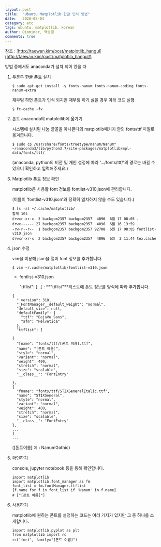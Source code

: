 ```yaml
---
layout: post
title:  "Ubuntu Matplotlib 한글 인식 방법"
date:   2020-08-04
category: etc
tags: ubuntu, matplotlib, korean
author: Diominor, 백승열
comments: true
---
```


참조 : [http://taewan.kim/post/matplotlib_hangul](http://taewan.kim/post/matplotlib_hangul/)

방법 중에서도 anaconda가 설치 되어 있을 때

1. 우분투 한글 폰트 설치
    ```
    $ sudo apt-get install -y fonts-nanum fonts-nanum-coding fonts-nanum-extra
    ```
    재부팅 하면 폰트가 인식 되지만 재부팅 하기 싫을 경우 아래 코드 실행
    ```
    $ fc-cache -fv
    ```
    
2. 폰트 anaconda의 matplotlib에 옮기기

   시스템에 설치된 나눔 글꼴을 아나콘다의 matplotlib패키지 안의 fonts/ttf 파일로 옮겨줍니다.
   ```
   $ sudo cp /usr/share/fonts/truetype/nanum/Nanum* ~/anaconda3/lib/python3.7/site-packages/matplotlib/mpl-data/fonts/ttf/
   ```
   (anaconda, python의 버전 및 개인 설정에 따라 '.../fonts/ttf/'의 경로는 바뀔 수 있으니 확인하고 입력해주세요.)
    
2. Matplotlib 폰트 정보 확인

    matplotlib은 사용할 font 정보를 fontlist-v310.json에 관리합니다.
    
    (이름이 'fontlist-v310.json'와 정확히 일치하지 않을 수도 있습니다.)
    ```
    $ ls -al ~/.cache/matplotlib/
    합계 104
    drwxr-xr-x  3 backgom2357 backgom2357  4096  6월 17 08:05 .
    drwx------ 27 backgom2357 backgom2357  4096  6월 16 13:59 ..
    -rw-r--r--  1 backgom2357 backgom2357 92708  6월 17 08:05 fontlist-v310.json
    drwxr-xr-x  2 backgom2357 backgom2357  4096  6월  2 11:44 tex.cache
    ```

3. json 수정

    vim을 이용해 json을 열어 font 정보를 추가합니다.
    ```
    $ vim ~/.cache/matplotlib/fontlist-v310.json
    ```
    
    - fontlist-v310.json

       "ttflist": \[...\] : **"ttflist"**리스트에 폰트 정보를 양식에 따라 추가합니다.
    

    ```
    {
      "_version": 310,
      "_FontManager__default_weight": "normal",
      "default_size": null,
      "defaultFamily": {
        "ttf": "DejaVu Sans",
        "afm": "Helvetica"
      },
      "ttflist": [
    
    { 
      "fname": "fonts/ttf/[폰트 이름].ttf",
      "name": "[폰트 이름]",
      "style": "normal",
      "variant": "normal",
      "weight": 400,
      "stretch": "normal",
      "size": "scalable",
      "__class__": "FontEntry"

    },
    {
      "fname": "fonts/ttf/STIXGeneralItalic.ttf",
      "name": "STIXGeneral",
      "style": "normal",
      "variant": "normal",
      "weight": 400,
      "stretch": "normal",
      "size": "scalable",
      "__class__": "FontEntry"
    },
    ...
    ]
    ...

    ```
    
    (\[폰트이름\] 예 : NanumGothic)
    

4. 확인하기
    
    console, jupyter notebook 등을 통해 확인합니다.
    ```
    import matplotlib
    import matplotlib.font_manager as fm
    font_list = fm.fontManager.ttflist
    [f.name for f in font_list if 'Nanum' in f.name]
    # ["[폰트 이름]"]
    ```
    
5. 사용하기

    matplotlib에 원하는 폰트를 설정하는 코드는 여러 가지가 있지만 그 중 하나를 소개합니다.

    ```
    import matplotlib.pyplot as plt
    from matplotlib import rc
    rc('font', family="[폰트 이름]")
    ```